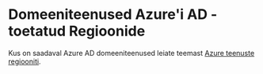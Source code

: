 <properties
    pageTitle="Azure Active Directory domeeniteenused: Toetatud Regioonide | Microsoft Azure'i"
    description="Toetatud Azure regioonide Azure AD domeeni teenuste jaoks"
    services="active-directory-ds"
    documentationCenter=""
    authors="mahesh-unnikrishnan"
    manager="stevenpo"
    editor="curtand"/>

<tags
    ms.service="active-directory-ds"
    ms.workload="identity"
    ms.tgt_pltfrm="na"
    ms.devlang="na"
    ms.topic="article"
    ms.date="09/21/2016"
    ms.author="maheshu"/>

# <a name="azure-ad-domain-services---supported-regions"></a>Domeeniteenused Azure'i AD - toetatud Regioonide

Kus on saadaval Azure AD domeeniteenused leiate teemast [Azure teenuste regiooniti](https://azure.microsoft.com/regions/#services/).
